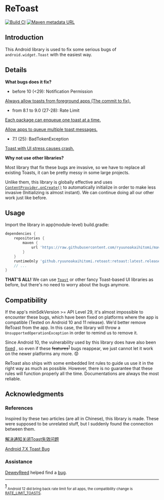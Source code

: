 # ReToast

[![Build CI](https://github.com/ryuunoakaihitomi/ReToast/actions/workflows/build.yml/badge.svg?branch=master)](https://github.com/ryuunoakaihitomi/ReToast/actions/workflows/build.yml)
[![Maven metadata URL](https://img.shields.io/maven-metadata/v?metadataUrl=https%3A%2F%2Fraw.githubusercontent.com%2Fryuunoakaihitomi%2Fmaven-repository%2Fmaster%2Fgithub%2Fryuunoakaihitomi%2Fretoast%2Fretoast%2Fmaven-metadata.xml)](https://github.com/ryuunoakaihitomi/maven-repository)

## Introduction

This Android library is used to fix some serious bugs of `android.widget.Toast` with the easiest way.

## Details

**What bugs does it fix?**

* before 10 (<29): Notification Permission

[Always allow toasts from foreground apps (The commit to fix).](https://android.googlesource.com/platform/frameworks/base/+/58b2453ed69197d765c7254241d9966ee49a3efb)

* from 8.1 to 9.0 (27-28): Rate Limit

[Each package can enqueue one toast at a time.](https://android.googlesource.com/platform/frameworks/base/+/4ee785b698211b5ccce104e226b073ffbb12df55)

[Allow apps to queue multiple toast messages.](https://android.googlesource.com/platform/frameworks/base/+/a7ed0abe18556847e3cd6e1e4c03a29a0c96fb50)

* 7.1 (25): BadTokenException

[Toast with UI stress causes crash.](https://android.googlesource.com/platform/frameworks/base/+/0df3702f533667a3825ecbce67db0853385a99ab)

**Why not use other libraries?**

Most library that fix these bugs are invasive, so we have to replace all existing Toasts, it can be pretty messy in some large projects.

Unlike them, this library is globally effective and uses [`ContentProvider.onCreate()`](https://developer.android.com/reference/android/content/ContentProvider#onCreate()) to automatically initialize in order to make less invasive (Initializing is almost instant).
We can continue doing all our other work just like before.

## Usage

Import the library in app(module-level) build.gradle:

```groovy
dependencies {
    repositories {
        maven {
            url 'https://raw.githubusercontent.com/ryuunoakaihitomi/maven-repository/master' // 👈
        }
    }
    runtimeOnly 'github.ryuunoakaihitomi.retoast:retoast:latest.release' // 👈
    // ...
}
```

**THAT'S ALL!** We can use [`Toast`](https://developer.android.com/reference/android/widget/Toast) or other fancy Toast-based UI libraries as before, but there's no need to worry about the bugs anymore.

## Compatibility

If the app's minSdkVersion >= API Level 29, it's almost impossible to encounter these bugs, which
have been fixed on platforms where the app is compatible (Tested on Android 10 and 11 release). We'd
better remove ReToast from the app. In this case, the library will throw
a `UnsupportedOperationException` in order to remind us to remove it.

Since Android 10, the vulnerability used by this library does have also
been [fixed](https://cs.android.com/android/_/android/platform/frameworks/base/+/58b2453ed69197d765c7254241d9966ee49a3efb)
, so even if these ~~features~~<sup id="further_compatibility">[1](#rate-limit)</sup> bugs reappear, we just cannot let it work on the newer platforms any
more. 😟

ReToast also ships with some embedded lint rules to guide us use it in the right way as much as possible.
However, there is no guarantee that these rules will function properly all the time.
Documentations are always the most reliable.

## Acknowledgments

### References

Inspired by these two articles (are all in Chinese), this library is made.
These were supposed to be unrelated stuff, but I suddenly found the connection between them.

[解决通知关闭Toast失效问题](https://blog.csdn.net/qq331710168/article/details/85320098)

[Android 7.X Toast Bug](https://www.jianshu.com/p/c8e00943afc9)

### Assistance

[DeweyReed](https://github.com/DeweyReed) helped find a [bug](https://github.com/DeweyReed/ClipboardCleaner/pull/16#issuecomment-788558879).

---

<!-- https://stackoverflow.com/questions/25579868/how-to-add-footnotes-to-github-flavoured-markdown -->

<b id="rate-limit"><sup>[1](#further_compatibility)</sup> </b><sub>Android 12 did bring back rate limit for all apps, the compatibility change is [RATE_LIMIT_TOASTS](https://developer.android.com/about/versions/12/reference/compat-framework-changes#rate_limit_toasts). </sub>
